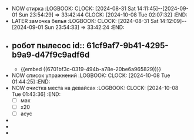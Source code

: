 - NOW стирка
  :LOGBOOK:
  CLOCK: [2024-08-31 Sat 14:11:45]--[2024-09-01 Sun 23:54:29] =>  33:42:44
  CLOCK: [2024-10-08 Tue 02:07:32]
  :END:
- LATER замочка белья
  :LOGBOOK:
  CLOCK: [2024-08-31 Sat 14:12:09]--[2024-09-01 Sun 23:54:33] =>  33:42:24
  :END:
- робот пылесос
  id:: 61cf9af7-9b41-4295-b9a9-d47f9c9adf6d
	-
	- {{embed ((6701bf3c-0319-494b-a78e-20be6a965829))}}
- NOW список упражнений
  :LOGBOOK:
  CLOCK: [2024-10-08 Tue 01:44:25]
  :END:
- NOW очистка места на девайсах
  :LOGBOOK:
  CLOCK: [2024-10-08 Tue 01:43:36]
  :END:
  * [ ] мак
  * [ ] х20
  * [ ] асус
-
-
-